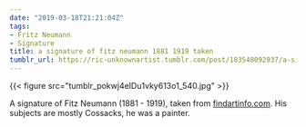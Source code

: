 ```yaml
---
date: "2019-03-18T21:21:04Z"
tags:
- Fritz Neumann
- Signature
title: a signature of fitz neumann 1881 1919 taken
tumblr_url: https://ric-unknownartist.tumblr.com/post/183548092937/a-signature-of-fitz-neumann-1881-1919-taken
---
```

{{< figure src="tumblr_pokwj4eIDu1vky613o1_540.jpg" >}} 

A signature of Fitz Neumann (1881 - 1919), taken from [findartinfo.com](http://www.findartinfo.com/english/3/0/artist-signatures/page/39245.html). His subjects are mostly Cossacks, he was a painter.

